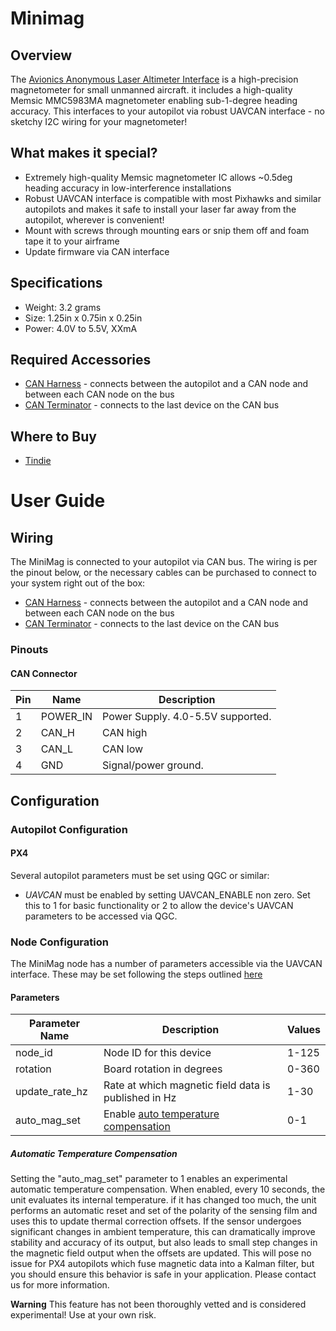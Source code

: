 # Minimag

## Overview

The [Avionics Anonymous Laser Altimeter Interface](https://www.tindie.com/products/avionicsanonymous/uavcan-laser-altimeter-interface/) is a high-precision magnetometer for small unmanned aircraft. it includes a high-quality Memsic MMC5983MA magnetometer enabling sub-1-degree heading accuracy. This interfaces to your autopilot via robust UAVCAN interface - no sketchy I2C wiring for your magnetometer!

## What makes it special?

- Extremely high-quality Memsic magnetometer IC allows ~0.5deg heading accuracy in low-interference installations
- Robust UAVCAN interface is compatible with most Pixhawks and similar autopilots and makes it safe to install your laser far away from the autopilot, wherever is convenient!
- Mount with screws through mounting ears or snip them off and foam tape it to your airframe
- Update firmware via CAN interface

## Specifications

- Weight: 3.2 grams  
- Size: 1.25in x 0.75in x 0.25in  
- Power: 4.0V to 5.5V, XXmA  

## Required Accessories

- [CAN Harness](https://www.tindie.com/products/avionicsanonymous/uavcan-interconnect-cable/) - connects between the autopilot and a CAN node and between each CAN node on the bus
- [CAN Terminator](https://www.tindie.com/products/avionicsanonymous/uavcan-jst-terminator/) - connects to the last device on the CAN bus

## Where to Buy

* [Tindie](https://www.tindie.com/products/avionicsanonymous/uavcan-magnetometer/)

<span></span>

# User Guide

## Wiring

The MiniMag is connected to your autopilot via CAN bus. 
The wiring is per the pinout below, or the necessary cables can be purchased to connect to your system right out of the box:
- [CAN Harness](https://www.tindie.com/products/avionicsanonymous/uavcan-interconnect-cable/) - connects between the autopilot and a CAN node and between each CAN node on the bus
- [CAN Terminator](https://www.tindie.com/products/avionicsanonymous/uavcan-jst-terminator/) - connects to the last device on the CAN bus

### Pinouts

#### CAN Connector

Pin | Name | Description
--- | ---   | ---
1   | POWER_IN | Power Supply. 4.0-5.5V supported.
2   | CAN_H | CAN high
3   | CAN_L | CAN low
4   | GND | Signal/power ground.

<span></span>

## Configuration

### Autopilot Configuration

#### PX4

Several autopilot parameters must be set using QGC or similar:
- *UAVCAN* must be enabled by setting UAVCAN_ENABLE non zero. Set this to 1 for basic functionality or 2 to allow the device's UAVCAN parameters to be accessed via QGC.

### Node Configuration

The MiniMag node has a number of parameters accessible via the UAVCAN interface. These may be set following the steps outlined [here](general/parameters.md)

#### Parameters

Parameter Name      | Description                                           | Values
---                 | ---                                                   | ---
node_id             | Node ID for this device                               | 1-125
rotation            | Board rotation in degrees                             | 0-360
update_rate_hz      | Rate at which magnetic field data is published in Hz  | 1-30
auto_mag_set        | Enable [auto temperature compensation](#automatic-temperature-compensation)    | 0-1

<span></span>

##### Automatic Temperature Compensation

Setting the "auto_mag_set" parameter to 1 enables an experimental automatic temperature compensation. When enabled, every 10 seconds, the unit evaluates its internal temperature. if it has changed too much, the unit performs an automatic reset and set of the polarity of the sensing film and uses this to update thermal correction offsets. If the sensor undergoes significant changes in ambient temperature, this can dramatically improve stability and accuracy of its output, but also leads to small step changes in the magnetic field output when the offsets are updated. This will pose no issue for PX4 autopilots which fuse magnetic data into a Kalman filter, but you should ensure this behavior is safe in your application. Please contact us for more information. 

**Warning** This feature has not been thoroughly vetted and is considered experimental! Use at your own risk.

